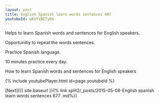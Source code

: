 ```yaml
---
layout: post
title: English Spanish learn words sentences 607 
youtubeId: wKVYVBETyO4
---
```

 
 
Helps to learn Spanish words and sentences for English speakers.

Opportunitiy to repeat the words sentences. 

Practice Spanish language. 
 
10 minutes practice every day. 
 
How to learn Spanish words and sentences for English speakers 
 
{% include youtubePlayer.html id=page.youtubeId %}
 
 
[Next]({{ site.baseurl }}{% link  split2/_posts/2015-05-08-English spanish learn words sentences 677 .md%})
 

